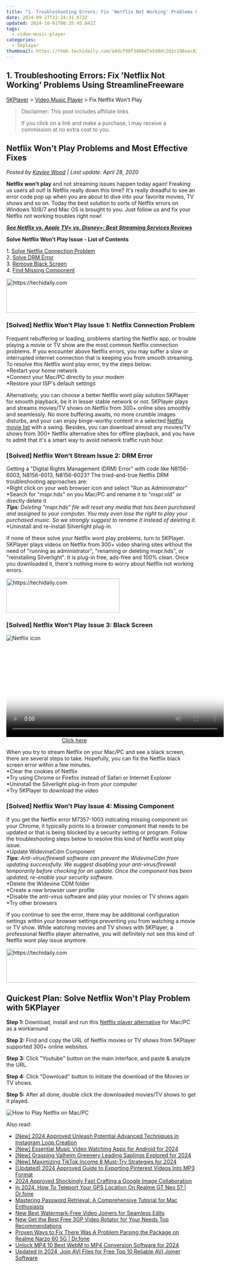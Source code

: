 ```yaml
---
title: "1. Troubleshooting Errors: Fix 'Netflix Not Working' Problems Using StreamlineFreeware"
date: 2024-09-27T22:24:31.672Z
updated: 2024-10-01T00:35:45.842Z
tags:
  - video-music-player
categories:
  - 5kplayer
thumbnail: https://thmb.techidaily.com/a4dcf98f3406d7e5d0dc2d2c190aac822aae79b2e5cb3a27a5cb90894f8b169b.jpg
---
```


## 1. Troubleshooting Errors: Fix 'Netflix Not Working' Problems Using StreamlineFreeware

[5KPlayer](https://tools.techidaily.com/5kplayer/products/) \> [Video Music Player](https://tools.techidaily.com/5kplayer/video-music-player/) \> Fix Netflix Won't Play 

>  Disclaimer: This post includes affiliate links
>
>  If you click on a link and make a purchase, I may receive a commission at no extra cost to you.
>

## Netflix Won't Play Problems and Most Effective Fixes

 _Posted by [Kaylee Wood](https://www.quora.com/profile/Amanda-Hu-21) | Last update: April 28, 2020_

**Netflix won't play** and not streaming issues happen today again! Freaking us users all out! Is Netflix really down this time? It's really dreadful to see an error code pop up when you are about to dive into your favorite movies, TV shows and so on. Today the best solution to sorts of Netflix errors on Windows 10/8/7 and Mac OS is brought to you. Just follow us and fix your Netflix not working troubles right now!

**[_See Netflix vs. Apple TV+ vs. Disney+: Best Streaming Services Reviews_](https://tools.techidaily.com/5kplayer/video-music-player/)**

**Solve Netflix Won't Play Issue - List of Contents**

1\. [Solve Netflix Connection Problem](https://tools.techidaily.com/5kplayer/video-music-player/)  
 2\. [Solve DRM Error](https://tools.techidaily.com/5kplayer/video-music-player/)  
 3\. [Remove Black Screen](https://tools.techidaily.com/5kplayer/video-music-player/)  
 4\. [Find Missing Component](https://tools.techidaily.com/5kplayer/video-music-player/)

<!-- affiliate ads begin -->
<a href="https://appsumo.8odi.net/c/5597632/2123749/7443" target="_top" id="2123749">
  <img src="//a.impactradius-go.com/display-ad/7443-2123749" border="0" alt="https://techidaily.com" width="728" height="90"/>
</a>
<img height="0" width="0" src="https://appsumo.8odi.net/i/5597632/2123749/7443" style="position:absolute;visibility:hidden;" border="0" />
<!-- affiliate ads end -->

### \[Solved\] Netflix Won't Play Issue 1: Netflix Connection Problem

Frequent rebuffering or loading, problems starting the Netflix app, or trouble playing a movie or TV show are the most common Netflix connection problems. If you encounter above Netflix errors, you may suffer a slow or interrupted internet connection that is keeping you from smooth streaming. To resolve this Netflix wont play error, try the steps below:  
\*Restart your home network  
\*Connect your Mac/PC directly to your modem  
\*Restore your ISP's default settings

Alternatively, you can choose a better Netflix wont play solution 5KPlayer for smooth playback, be it in lesser stable network or not. 5KPlayer plays and streams movies/TV shows on Netflix from 300+ online sites smoothly and seamlessly. No more buffering awaits, no more crumble images disturbs, and your can enjoy binge-worthy content in a selected [Netflix movie list](https://tools.techidaily.com/5kplayer/airplay/) with a swing. Besides, you can download almost any movies/TV shows from 300+ Netflix alternative sites for offline playback, and you have to admit that it's a smart way to avoid network traffic rush hour. 

### \[Solved\] Netflix Won't Stream Issue 2: DRM Error

Getting a "Digital Rights Management (DRM) Error" with code like N8156-6003, N8156-6013, N8156-6023? The tried-and-true Netflix DRM troubleshooting approaches are:  
\*Right click on your web browser icon and select "Run as Administrator"  
\*Search for "mspr.hds" on you Mac/PC and rename it to "mspr.old" or directly delete it  
_**Tips**: Deleting "mspr.hds" file will reset any media that has been purchased and assigned to your computer. You may even lose the right to play your purchased music. So we strongly suggest to rename it instead of deleting it._  
\*Uninstall and re-install Silverlight plug-in.

If none of these solve your Netflix wont play problems, turn to 5KPlayer. 5KPlayer plays videos on Netflix from 300+ video sharing sites without the need of "running as administrator", "renaming or deleting mspr.hds", or "reinstalling Silverlight". It is plug-in free, ads-free and 100% clean. Once you downloaded it, there's nothing more to worry about Netflix not working errors.

<!-- affiliate ads begin -->
<a href="https://laganoo.pxf.io/c/5597632/1521325/16446" target="_top" id="1521325">
  <img src="//a.impactradius-go.com/display-ad/16446-1521325" border="0" alt="https://techidaily.com" width="300" height="90"/>
</a>
<img height="0" width="0" src="https://laganoo.pxf.io/i/5597632/1521325/16446" style="position:absolute;visibility:hidden;" border="0" />
<!-- affiliate ads end -->

### \[Solved\] Netflix Won't Play Issue 3: Black Screen

![Netflix icon](https://www.5kplayer.com/video-music-player/../airplay/img/netflix-hp.jpg) 

<!-- affiliate ads begin -->
<span id="1983471">
					<video width="576" height="240" style="cursor:pointer"
           poster="//a.impactradius-go.com/display-clicktoplayimage/1983471.png"
           onclick="if(!this.playClicked){this.play();this.setAttribute('controls',true);this.playClicked=true;}">
	   <source src="//a.impactradius-go.com/display-ad/22993-1983471">
	   <img src="//a.impactradius-go.com/display-clicktoplayimage/1983471.png" style="border: none; height: 100%; width: 100%; object-fit: contain">
	</video>
	<div style="width:360px;text-align:center"><a href="javascript:window.open(decodeURIComponent('https%3A%2F%2Fhomestyler.sjv.io%2Fc%2F5597632%2F1983471%2F22993'), '_blank');void(0);">Click here</a></div>
</span>
<img height="0" width="0" src="https://imp.pxf.io/i/5597632/1983471/22993" style="position:absolute;visibility:hidden;" border="0" />
<!-- affiliate ads end -->

When you try to stream Netflix on your Mac/PC and see a black screen, there are several steps to take. Hopefully, you can fix the Netflix black screen error within a few minutes.   
\*Clear the cookies of Netflix  
\*Try using Chrome or Firefox instead of Safari or Internet Explorer  
\*Uninstall the Silverlight plug-in from your computer  
\*Try 5KPlayer to download the video

### \[Solved\] Netflix Won't Play Issue 4: Missing Component

If you get the Netflix error M7357-1003 indicating missing component on your Chrome, it typically points to a browser component that needs to be updated or that is being blocked by a security setting or program. Follow the troubleshooting steps below to resolve this kind of Netflix wont play issue.  
\*Update WidevineCdm Component  
_**Tips**: Anti-virus/firewall software can prevent the WidevineCdm from updating successfully. We suggest disabling your anti-virus/firewall temporarily before checking for an update. Once the component has been updated, re-enable your security software._  
\*Delete the Widevine CDM folder  
\*Create a new browser user profile  
\*Disable the anti-virus software and play your movies or TV shows again  
\*Try other browsers

If you continue to see the error, there may be additional configuration settings within your browser settings preventing you from watching a movie or TV show. While watching movies and TV shows with 5KPlayer, a professional Netflix player alternative, you will definitely not see this kind of Netflix wont play issue anymore. 

<!-- affiliate ads begin -->
<a href="https://aligracehair.sjv.io/c/5597632/2027195/19272" target="_top" id="2027195">
  <img src="//a.impactradius-go.com/display-ad/19272-2027195" border="0" alt="https://techidaily.com" width="728" height="90"/>
</a>
<img height="0" width="0" src="https://aligracehair.sjv.io/i/5597632/2027195/19272" style="position:absolute;visibility:hidden;" border="0" />
<!-- affiliate ads end -->

## Quickest Plan: Solve Netflix Won't Play Problem with 5KPlayer

**Step 1:** Download, install and run this [Netflix player alternative](https://tools.techidaily.com/5kplayer/video-music-player/) for Mac/PC as a workaround 

**Step 2:** Find and copy the URL of Netflix movies or TV shows from 5KPlayer supported 300+ online websites.

**Step 3:** Click "Youtube" button on the main interface, and paste & analyze the URL.

**Step 4:** Click "Download" button to initiate the download of the Movies or TV shows.

**Step 5:** After all done, double click the downloaded movies/TV shows to get it played.

![How to Play Netflix on Mac/PC](https://www.5kplayer.com/video-music-player/../youtube-download/img/5k-download-1080p-hd-video-trl-021001.jpg)

<ins class="adsbygoogle"
     style="display:block"
     data-ad-format="autorelaxed"
     data-ad-client="ca-pub-7571918770474297"
     data-ad-slot="1223367746"></ins>

<ins class="adsbygoogle"
     style="display:block"
     data-ad-client="ca-pub-7571918770474297"
     data-ad-slot="8358498916"
     data-ad-format="auto"
     data-full-width-responsive="true"></ins>

<span class="atpl-alsoreadstyle">Also read:</span>
<div><ul>
<li><a href="https://instagram-video-files.techidaily.com/new-2024-approved-unleash-potential-advanced-techniques-in-instagram-loop-creation/"><u>[New] 2024 Approved Unleash Potential Advanced Techniques in Instagram Loop Creation</u></a></li>
<li><a href="https://fox-links.techidaily.com/new-essential-music-video-watching-apps-for-android-for-2024/"><u>[New] Essential Music Video Watching Apps for Android for 2024</u></a></li>
<li><a href="https://screen-capture.techidaily.com/new-grasping-valheim-greenery-leading-saplings-explored-for-2024/"><u>[New] Grasping Valheim Greenery Leading Saplings Explored for 2024</u></a></li>
<li><a href="https://tiktok-clips.techidaily.com/new-maximizing-tiktok-income-8-must-try-strategies-for-2024/"><u>[New] Maximizing TikTok Income 8 Must-Try Strategies for 2024</u></a></li>
<li><a href="https://vp-tips.techidaily.com/updated-2024-approved-guide-to-exporting-pinterest-videos-into-mp3-format/"><u>[Updated] 2024 Approved Guide to Exporting Pinterest Videos Into MP3 Format</u></a></li>
<li><a href="https://extra-guidance.techidaily.com/2024-approved-shockingly-fast-crafting-a-google-image-collaboration/"><u>2024 Approved Shockingly Fast Crafting a Google Image Collaboration</u></a></li>
<li><a href="https://blog-min.techidaily.com/in-2024-how-to-teleport-your-gps-location-on-realme-gt-neo-5-drfone-by-drfone-virtual-android/"><u>In 2024, How To Teleport Your GPS Location On Realme GT Neo 5? | Dr.fone</u></a></li>
<li><a href="https://tech-recovery.techidaily.com/mastering-password-retrieval-a-comprehensive-tutorial-for-mac-enthusiasts/"><u>Mastering Password Retrieval: A Comprehensive Tutorial for Mac Enthusiasts</u></a></li>
<li><a href="https://video-ai-editor.techidaily.com/new-best-watermark-free-video-joiners-for-seamless-edits/"><u>New Best Watermark-Free Video Joiners for Seamless Edits</u></a></li>
<li><a href="https://video-ai-editor.techidaily.com/new-get-the-best-free-3gp-video-rotator-for-your-needs-top-recommendations/"><u>New Get the Best Free 3GP Video Rotator for Your Needs Top Recommendations</u></a></li>
<li><a href="https://fix-guide.techidaily.com/proven-ways-to-fix-there-was-a-problem-parsing-the-package-on-realme-narzo-60-5g-drfone-by-drfone-fix-android-problems-fix-android-problems/"><u>Proven Ways to Fix There Was A Problem Parsing the Package on Realme Narzo 60 5G | Dr.fone</u></a></li>
<li><a href="https://video-ai-editor.techidaily.com/unlock-mp4-10-best-webm-to-mp4-conversion-software-for-2024/"><u>Unlock MP4 10 Best WebM to MP4 Conversion Software for 2024</u></a></li>
<li><a href="https://video-ai-editor.techidaily.com/updated-in-2024-join-avi-files-for-free-top-10-reliable-avi-joiner-software/"><u>Updated In 2024, Join AVI Files for Free Top 10 Reliable AVI Joiner Software</u></a></li>
</ul></div>

